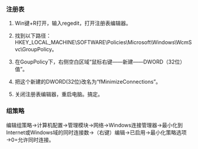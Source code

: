 ### 注册表

1. Win键+R打开，输入regedit，打开注册表编辑器。

2. 找到以下路径：HKEY_LOCAL_MACHINE\SOFTWARE\Policies\Microsoft\Windows\WcmSvc\GroupPolicy。

3. 在GoupPolicy下，右侧空白区域“鼠标右键——新建——DWORD（32位）值”。

4. 把这个新建的DWORD(32位)改名为“fMinimizeConnections”。

5. 关闭注册表编辑器，重启电脑。搞定。

### 组策略

编辑组策略→计算机配置→管理模块→网络→Windows连接管理器→最小化到Internet或Windows域的同时连接数→（右键）编辑→已启用→最小化策略选项→0=允许同时连接。